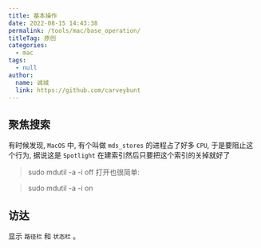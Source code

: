 ```yaml
---
title: 基本操作
date: 2022-08-15 14:43:38
permalink: /tools/mac/base_operation/
titleTag: 原创
categories: 
  - mac
tags: 
  - null
author: 
  name: 诚城
  link: https://github.com/carveybunt
---
```


## 聚焦搜索
有时候发现, `MacOS` 中, 有个叫做 `mds_stores` 的进程占了好多 `CPU`, 于是要阻止这个行为, 据说这是 `Spotlight` 在建索引然后只要把这个索引的关掉就好了

> sudo mdutil -a -i off
打开也很简单:

> sudo mdutil -a -i on

## 访达
显示 `路径栏` 和 `状态栏` 。